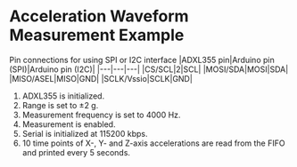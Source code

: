# Acceleration Waveform Measurement Example

Pin connections for using SPI or I2C interface
|ADXL355 pin|Arduino pin (SPI)|Arduino pin (I2C)|
|---|---|---|
|CS/SCL|2|SCL|
|MOSI/SDA|MOSI|SDA|
|MISO/ASEL|MISO|GND|
|SCLK/Vssio|SCLK|GND|

1. ADXL355 is initialized.
2. Range is set to ±2 g.
3. Measurement frequency is set to 4000 Hz.
4. Measurement is enabled.
5. Serial is initialized at 115200 kbps.
6. 10 time points of X-, Y- and Z-axis accelerations are read from the FIFO and printed every 5 seconds.
